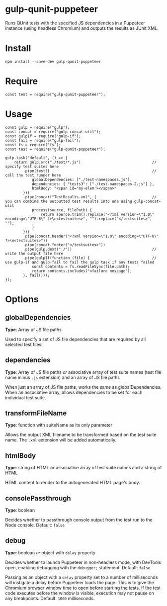 # gulp-qunit-puppeteer
Runs QUnit tests with the specified JS dependencies in a Puppeteer instance (using headless Chromium) and outputs the results as JUnit XML.

# Install

```
npm install --save-dev gulp-qunit-puppeteer
```

# Require

```
const test = require("gulp-qunit-puppeteer");
```

# Usage

```
const gulp = require("gulp");
const concat = require("gulp-concat-util");
const gulpIf = require("gulp-if");
const fail = require("gulp-fail");
const fs = require("fs");
const test = require("gulp-qunit-puppeteer");

gulp.task("default", () => {
    return gulp.src("./test/*.js")                                // specify test suites here
        .pipe(test({                                              // call the test runner here
            globalDependencies: ["./test-namespaces.js"],
            dependencies: { "tests3": ["./test-namespaces-2.js"] },
            htmlBody: "<span id='my-elem'></span>"
        }))
        .pipe(concat("TestResults.xml", {                         // you can combine the outputted test results into one using gulp-concat-util
            process(source, filePath) {
                return source.trim().replace("<?xml version=\"1.0\" encoding=\"UTF-8\" ?>\n<testsuites>", "").replace("</testsuites>", "");
            }
        }))
        .pipe(concat.header("<?xml version=\"1.0\" encoding=\"UTF-8\" ?>\n<testsuites>"))
        .pipe(concat.footer("</testsuites>"))
        .pipe(gulp.dest("./"))                                    // write the output file here
        .pipe(gulpIf(function (file) {                            // use gulp-if and gulp-fail to fail the gulp task if any tests failed
            const contents = fs.readFileSync(file.path);
            return contents.includes("<failure message");
        }, fail()));
});
```

# Options

## globalDependencies

**Type**: Array of JS file paths

Used to specify a set of JS file dependencies that are required by all selected test files.

## dependencies

**Type**: Array of JS file paths _or_ associative array of test suite names (test file name minus `.js` extension) and an array of JS file paths

When just an array of JS file paths, works the same as globalDependencies. When an associative array, allows dependencies to be set for each individual test suite.

## transformFileName

**Type**: function with suiteName as its only parameter

Allows the output XML filename to be transformed based on the test suite name. The `.xml` extension will be added automatically.

## htmlBody

**Type**: string of HTML _or_ associative array of test suite names and a string of HTML

HTML content to render to the autogenerated HTML page's body.

## consolePassthrough

**Type**: boolean

Decides whether to passthrough console output from the test run to the Node console. Default: `false`

## debug

**Type**: boolean _or_ object with `delay` property

Decides whether to launch Puppeteer in non-headless mode, with DevTools open, enabling debugging with the `debugger;` statement. Default: `false`

Passing as an object with a `delay` property set to a number of milliseconds will instigate a delay before Puppeteer loads the page. This is to give the Chromium browser window time to open before starting the tests. If the test code executes before the window is visible, execution may not pause on any breakpoints. Default: `1000` milliseconds.

